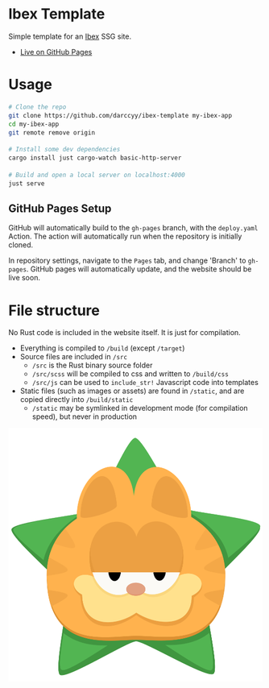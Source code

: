 # Ibex Template

Simple template for an [Ibex](https://github.com/darccyy/ibex) SSG site.

- [Live on GitHub Pages](https://darccyy.github.io/ibex-template)

# Usage

```sh
# Clone the repo
git clone https://github.com/darccyy/ibex-template my-ibex-app
cd my-ibex-app
git remote remove origin

# Install some dev dependencies
cargo install just cargo-watch basic-http-server

# Build and open a local server on localhost:4000
just serve
```

## GitHub Pages Setup

GitHub will automatically build to the `gh-pages` branch, with the `deploy.yaml` Action. The action will automatically run when the repository is initially cloned.

In repository settings, navigate to the `Pages` tab, and change 'Branch' to `gh-pages`. GitHub pages will automatically update, and the website should be live soon.

# File structure

No Rust code is included in the website itself. It is just for compilation.

- Everything is compiled to `/build` (except `/target`)
- Source files are included in `/src`
    - `/src` is the Rust binary source folder
    - `/src/scss` will be compiled to css and written to `/build/css`
    - `/src/js` can be used to `include_str!` Javascript code into templates
- Static files (such as images or assets) are found in `/static`, and are copied directly into `/build/static`
    - `/static` may be symlinked in development mode (for compilation speed), but never in production

![Ibex logo](static/icon.png)

